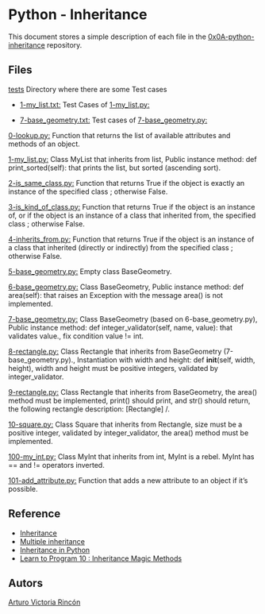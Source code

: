 # Python - Inheritance
This document stores a simple description of each file in the  [0x0A-python-inheritance](https://github.com/arvicrin/holbertonschool-higher_level_programming/tree/master/0x0A-python-inheritance "0x0A-python-inheritance") repository.

## Files

[tests](https://github.com/arvicrin/holbertonschool-higher_level_programming/tree/master/0x0A-python-inheritance/tests "tests")
Directory where there are some Test cases

- [1-my_list.txt:](https://github.com/arvicrin/holbertonschool-higher_level_programming/blob/master/0x0A-python-inheritance/tests/1-my_list.txt "1-my_list.txt")
Test Cases of [1-my_list.py:](https://github.com/arvicrin/holbertonschool-higher_level_programming/blob/master/0x0A-python-inheritance/1-my_list.py "1-my_list.py")

- [7-base_geometry.txt:](https://github.com/arvicrin/holbertonschool-higher_level_programming/blob/master/0x0A-python-inheritance/tests/7-base_geometry.txt "7-base_geometry.txt")
Test cases of [7-base_geometry.py:](https://github.com/arvicrin/holbertonschool-higher_level_programming/blob/master/0x0A-python-inheritance/7-base_geometry.py "7-base_geometry.py")

[0-lookup.py:](https://github.com/arvicrin/holbertonschool-higher_level_programming/blob/master/0x0A-python-inheritance/0-lookup.py "0-lookup.py")
Function that returns the list of available attributes and methods of an object.

[1-my_list.py:](https://github.com/arvicrin/holbertonschool-higher_level_programming/blob/master/0x0A-python-inheritance/1-my_list.py "1-my_list.py")
Class MyList that inherits from list, Public instance method: def print_sorted(self): that prints the list, but sorted (ascending sort).

[2-is_same_class.py:](https://github.com/arvicrin/holbertonschool-higher_level_programming/blob/master/0x0A-python-inheritance/2-is_same_class.py "2-is_same_class.py")
Function that returns True if the object is exactly an instance of the specified class ; otherwise False.

[3-is_kind_of_class.py:](https://github.com/arvicrin/holbertonschool-higher_level_programming/blob/master/0x0A-python-inheritance/3-is_kind_of_class.py "3-is_kind_of_class.py")
Function that returns True if the object is an instance of, or if the object is an instance of a class that inherited from, the specified class ; otherwise False.

[4-inherits_from.py:](https://github.com/arvicrin/holbertonschool-higher_level_programming/blob/master/0x0A-python-inheritance/4-inherits_from.py "4-inherits_from.py")
Function that returns True if the object is an instance of a class that inherited (directly or indirectly) from the specified class ; otherwise False.

[5-base_geometry.py:](https://github.com/arvicrin/holbertonschool-higher_level_programming/blob/master/0x0A-python-inheritance/5-base_geometry.py "5-base_geometry.py")
Empty class BaseGeometry.

[6-base_geometry.py:](https://github.com/arvicrin/holbertonschool-higher_level_programming/blob/master/0x0A-python-inheritance/6-base_geometry.py "6-base_geometry.py")
Class BaseGeometry, Public instance method: def area(self): that raises an Exception with the message area() is not implemented.

[7-base_geometry.py:](https://github.com/arvicrin/holbertonschool-higher_level_programming/blob/master/0x0A-python-inheritance/7-base_geometry.py "7-base_geometry.py")
Class BaseGeometry (based on 6-base_geometry.py), Public instance method: def integer_validator(self, name, value): that validates value., fix condition value != int.

[8-rectangle.py:](https://github.com/arvicrin/holbertonschool-higher_level_programming/blob/master/0x0A-python-inheritance/8-rectangle.py "8-rectangle.py")
Class Rectangle that inherits from BaseGeometry (7-base_geometry.py)., Instantiation with width and height: def __init__(self, width, height), width and height must be positive integers, validated by integer_validator.

[9-rectangle.py:](https://github.com/arvicrin/holbertonschool-higher_level_programming/blob/master/0x0A-python-inheritance/9-rectangle.py "9-rectangle.py")
Class Rectangle that inherits from BaseGeometry, the area() method must be implemented, print() should print, and str() should return, the following rectangle description: [Rectangle] <width>/<height>.

[10-square.py:](https://github.com/arvicrin/holbertonschool-higher_level_programming/blob/master/0x0A-python-inheritance/10-square.py "10-square.py")
Class Square that inherits from Rectangle, size must be a positive integer, validated by integer_validator, the area() method must be implemented.

[100-my_int.py:](https://github.com/arvicrin/holbertonschool-higher_level_programming/blob/master/0x0A-python-inheritance/100-my_int.py "100-my_int.py")
Class MyInt that inherits from int, MyInt is a rebel. MyInt has == and != operators inverted.

[101-add_attribute.py:](https://github.com/arvicrin/holbertonschool-higher_level_programming/blob/master/0x0A-python-inheritance/101-add_attribute.py "101-add_attribute.py")
Function that adds a new attribute to an object if it’s possible.

## Reference 

- [Inheritance](https://intranet.hbtn.io/rltoken/E2Bs3bxX8GuSEKuWqswU7g "Inheritance")
- [Multiple inheritance](https://intranet.hbtn.io/rltoken/auwnZOKkBZ97JaLtrMryuA "Multiple inheritance")
- [Inheritance in Python](https://intranet.hbtn.io/rltoken/ycewwwPmDpXqRp2R1FW51w "Inheritance in Python")
- [Learn to Program 10 : Inheritance Magic Methods](https://intranet.hbtn.io/rltoken/F8LUzmvPI4yur1Z37ZM1fQ "Learn to Program 10 : Inheritance Magic Methods")

## Autors
[Arturo Victoria Rincón](https://twitter.com/arvicrin)
